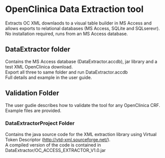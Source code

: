 # OpenClinica Data Extraction tool
Extracts OC XML downlaods to a visual table builder in MS Access and allows exports to relational databases (MS Access, SQLite and SQLserevr).<br/>
No installation required, runs from an MS Access database.
<br/>
## DataExtractor folder
Contains the MS Access database (DataExtractor.accdb), jar library and a test XML OpenClinica download.<br/>
Export all three to same folder and run DataExtractor.accdb <br/>
Full details and example in the user guide. 
<br/>
## Validation Folder
The user gudie describes how to validate the tool for any OpenClinica CRF. <br/>
Example files are provided. 
<br/>
### DataExtractorProject Folder
Contains the java source code for the XML extraction library using Virtual Token Descriptor (http://vtd-xml.sourceforge.net/). <br/>
A compiled version of the code is contained in DataExtractor/OC_ACCESS_EXTRACTOR_V1.0.jar
